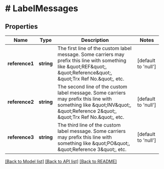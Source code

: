# # LabelMessages

## Properties

Name | Type | Description | Notes
------------ | ------------- | ------------- | -------------
**reference1** | **string** | The first line of the custom label message.  Some carriers may prefix this line with something like \&quot;REF\&quot;, \&quot;Reference\&quot;, \&quot;Trx Ref No.\&quot;, etc. | [default to 'null']
**reference2** | **string** | The second line of the custom label message.  Some carriers may prefix this line with something like \&quot;INV\&quot;, \&quot;Reference 2\&quot;, \&quot;Trx Ref No.\&quot;, etc. | [default to 'null']
**reference3** | **string** | The third line of the custom label message.  Some carriers may prefix this line with something like \&quot;PO\&quot;, \&quot;Reference 3\&quot;, etc. | [default to 'null']

[[Back to Model list]](../../README.md#documentation-for-models) [[Back to API list]](../../README.md#documentation-for-api-endpoints) [[Back to README]](../../README.md)


